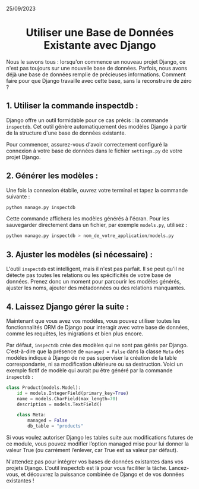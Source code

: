 25/09/2023
<h1 align="center">Utiliser une Base de Données Existante avec Django</h1>

Nous le savons tous : lorsqu'on commence un nouveau projet Django, ce n'est pas toujours sur une nouvelle base de données. Parfois, nous avons déjà une base de données remplie de précieuses informations. Comment faire pour que Django travaille avec cette base, sans la reconstruire de zéro ?

## 1. Utiliser la commande inspectdb :

Django offre un outil formidable pour ce cas précis : la commande `inspectdb`. Cet outil génère automatiquement des modèles Django à partir de la structure d'une base de données existante.

Pour commencer, assurez-vous d'avoir correctement configuré la connexion à votre base de données dans le fichier `settings.py` de votre projet Django.

## 2. Générer les modèles :

Une fois la connexion établie, ouvrez votre terminal et tapez la commande suivante :

```python
python manage.py inspectdb
```


Cette commande affichera les modèles générés à l'écran. Pour les sauvegarder directement dans un fichier, par exemple `models.py`, utilisez :

```python
python manage.py inspectdb > nom_de_votre_application/models.py
```

## 3. Ajuster les modèles (si nécessaire) :

L'outil `inspectdb` est intelligent, mais il n'est pas parfait. Il se peut qu'il ne détecte pas toutes les relations ou les spécificités de votre base de données. Prenez donc un moment pour parcourir les modèles générés, ajuster les noms, ajouter des métadonnées ou des relations manquantes.

## 4. Laissez Django gérer la suite :

Maintenant que vous avez vos modèles, vous pouvez utiliser toutes les fonctionnalités ORM de Django pour interagir avec votre base de données, comme les requêtes, les migrations et bien plus encore.

Par défaut, `inspectdb` crée des modèles qui ne sont pas gérés par Django. C’est-à-dire que la présence de `managed = False` dans la classe `Meta` des modèles indique à Django de ne pas superviser la création de la table correspondante, ni sa modification ultérieure ou sa destruction. Voici un exemple fictif de modèle qui aurait pu être généré par la commande `inspectdb` :

```python
class Product(models.Model):
    id = models.IntegerField(primary_key=True)
    name = models.CharField(max_length=70)
    description = models.TextField()

    class Meta:
        managed = False
        db_table = "products"
```

Si vous voulez autoriser Django les tables suite aux modifications futures de ce module, vous pouvez modifier l’option managed mise pour lui donner la valeur True (ou carrément l’enlever, car True est sa valeur par défaut).

N'attendez pas pour intégrer vos bases de données existantes dans vos projets Django. L'outil inspectdb est là pour vous faciliter la tâche. Lancez-vous, et découvrez la puissance combinée de Django et de vos données existantes !